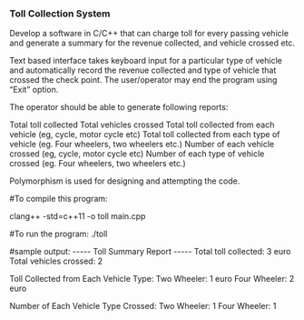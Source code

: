 ### Toll Collection System

Develop a software in C/C++ that can charge toll for every passing vehicle and generate a summary for the revenue collected, and vehicle crossed etc. 

Text based interface takes keyboard input for a particular type of vehicle and automatically record the revenue collected and type of vehicle that crossed the check point. The user/operator may end the program using “Exit” option.

The operator should be able to generate following reports:

Total toll collected
Total vehicles crossed
Total toll collected from each vehicle (eg, cycle, motor cycle etc)
Total toll collected from each type of vehicle (eg. Four wheelers, two wheelers etc.) Number of each vehicle crossed (eg, cycle, motor cycle etc)
Number of each type of vehicle crossed (eg. Four wheelers, two wheelers etc.)


Polymorphism is used for designing and attempting the code.

#To compile this program:

clang++ -std=c++11 -o toll main.cpp

#To run the program:
./toll

#sample output:
----- Toll Summary Report -----
Total toll collected: 3 euro
Total vehicles crossed: 2

Toll Collected from Each Vehicle Type:
Two Wheeler: 1 euro
Four Wheeler: 2 euro

Number of Each Vehicle Type Crossed:
Two Wheeler: 1
Four Wheeler: 1

